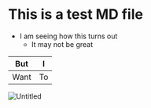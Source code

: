 # This is a test MD file

* I am seeing how this turns out
    * It may not be great

| But | I |
| ----|----|
|Want|To|

![Untitled]('screenshot.png')